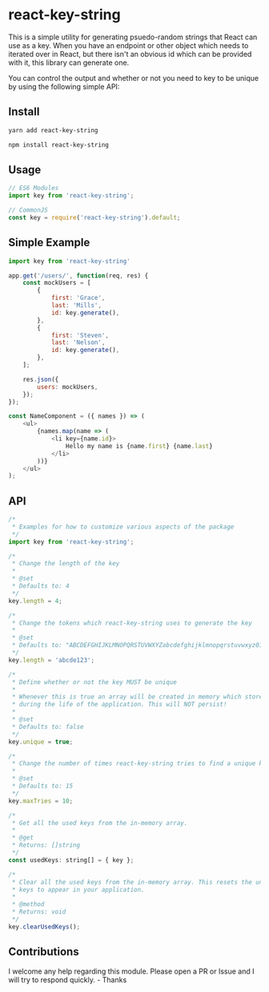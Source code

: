 # react-key-string

This is a simple utility for generating psuedo-random strings that React can use as a key.
When you have an endpoint or other object which needs to iterated over in React, but there
isn't an obvious id which can be provided with it, this library can generate one.

You can control the output and whether or not you need to key to be unique by using the following simple API:

## Install

```bash
yarn add react-key-string

npm install react-key-string
```

## Usage

```javascript
// ES6 Modules
import key from 'react-key-string';

// CommonJS
const key = require('react-key-string').default;
```

## Simple Example

```javascript
import key from 'react-key-string'

app.get('/users/', function(req, res) {
    const mockUsers = [
        {
            first: 'Grace',
            last: 'Mills',
            id: key.generate(),
        },
        {
            first: 'Steven',
            last: 'Nelson',
            id: key.generate(),
        },
    ];

    res.json({
        users: mockUsers,
    });
});
```

```javascript
const NameComponent = ({ names }) => (
    <ul>
        {names.map(name => (
            <li key={name.id}>
                Hello my name is {name.first} {name.last}
            </li>
        ))}
    </ul>
);
```

## API

```javascript
/*
 * Examples for how to customize various aspects of the package
 */
import key from 'react-key-string';
```

```javascript
/*
 * Change the length of the key
 *
 * @set
 * Defaults to: 4
 */
key.length = 4;
```
```javascript
/*
 * Change the tokens which react-key-string uses to generate the key
 *
 * @set
 * Defaults to: "ABCDEFGHIJKLMNOPQRSTUVWXYZabcdefghijklmnopqrstuvwxyz0123456789_-"
 */
key.length = 'abcde123';
```
```javascript
/*
 * Define whether or not the key MUST be unique
 *
 * Whenever this is true an array will be created in memory which stores all previously created keys
 * during the life of the application. This will NOT persist!
 *
 * @set
 * Defaults to: false
 */
key.unique = true;
```
```javascript
/*
 * Change the number of times react-key-string tries to find a unique key before giving up.
 *
 * @set
 * Defaults to: 15
 */
key.maxTries = 10;
```
```javascript
/*
 * Get all the used keys from the in-memory array.
 *
 * @get
 * Returns: []string
 */
const usedKeys: string[] = { key };
```
```javascript
/*
 * Clear all the used keys from the in-memory array. This resets the unique check and can cause non-unique
 * keys to appear in your application.
 *
 * @method
 * Returns: void
 */
key.clearUsedKeys();
```

## Contributions

I welcome any help regarding this module. Please open a PR or Issue and I will try to respond quickly. - Thanks